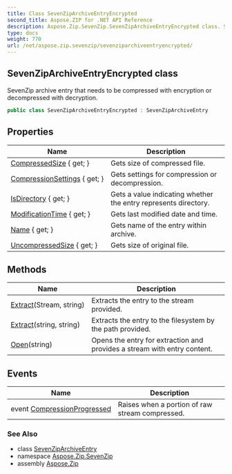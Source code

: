 ```yaml
---
title: Class SevenZipArchiveEntryEncrypted
second_title: Aspose.ZIP for .NET API Reference
description: Aspose.Zip.SevenZip.SevenZipArchiveEntryEncrypted class. SevenZip archive entry that needs to be compressed with encryption or decompressed with decryption
type: docs
weight: 770
url: /net/aspose.zip.sevenzip/sevenziparchiveentryencrypted/
---
```

## SevenZipArchiveEntryEncrypted class

SevenZip archive entry that needs to be compressed with encryption or decompressed with decryption.

```csharp
public class SevenZipArchiveEntryEncrypted : SevenZipArchiveEntry
```

## Properties

| Name | Description |
| --- | --- |
| [CompressedSize](../../aspose.zip.sevenzip/sevenziparchiveentry/compressedsize/) { get; } | Gets size of compressed file. |
| [CompressionSettings](../../aspose.zip.sevenzip/sevenziparchiveentry/compressionsettings/) { get; } | Gets settings for compression or decompression. |
| [IsDirectory](../../aspose.zip.sevenzip/sevenziparchiveentry/isdirectory/) { get; } | Gets a value indicating whether the entry represents directory. |
| [ModificationTime](../../aspose.zip.sevenzip/sevenziparchiveentry/modificationtime/) { get; } | Gets last modified date and time. |
| [Name](../../aspose.zip.sevenzip/sevenziparchiveentry/name/) { get; } | Gets name of the entry within archive. |
| [UncompressedSize](../../aspose.zip.sevenzip/sevenziparchiveentry/uncompressedsize/) { get; } | Gets size of original file. |

## Methods

| Name | Description |
| --- | --- |
| [Extract](../../aspose.zip.sevenzip/sevenziparchiveentry/extract/)(Stream, string) | Extracts the entry to the stream provided. |
| [Extract](../../aspose.zip.sevenzip/sevenziparchiveentry/extract/)(string, string) | Extracts the entry to the filesystem by the path provided. |
| [Open](../../aspose.zip.sevenzip/sevenziparchiveentry/open/)(string) | Opens the entry for extraction and provides a stream with entry content. |

## Events

| Name | Description |
| --- | --- |
| event [CompressionProgressed](../../aspose.zip.sevenzip/sevenziparchiveentry/compressionprogressed/) | Raises when a portion of raw stream compressed. |

### See Also

* class [SevenZipArchiveEntry](../sevenziparchiveentry/)
* namespace [Aspose.Zip.SevenZip](../../aspose.zip.sevenzip/)
* assembly [Aspose.Zip](../../)


